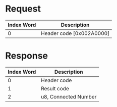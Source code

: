 # Request

| Index Word | Description                |
|------------|----------------------------|
| 0          | Header code \[0x002A0000\] |

# Response

| Index Word | Description          |
|------------|----------------------|
| 0          | Header code          |
| 1          | Result code          |
| 2          | u8, Connected Number |